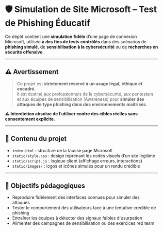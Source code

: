 # 🛡️ Simulation de Site Microsoft – Test de Phishing Éducatif

Ce dépôt contient une **simulation fidèle** d’une page de connexion Microsoft, utilisée **à des fins de tests contrôlés** dans des scénarios de **phishing simulé**, de **sensibilisation à la cybersécurité** ou de **recherches en sécurité offensive**.

---

## ⚠️ Avertissement

> Ce projet est **strictement réservé à un usage légal, éthique et encadré**.  
> Il est destiné aux professionnels de la cybersécurité, aux pentesters et aux équipes de sensibilisation (Awareness) pour **simuler des attaques de type phishing dans des environnements maîtrisés**.

**⚠️ Interdiction absolue de l’utiliser contre des cibles réelles sans consentement explicite.**

---

## 🧰 Contenu du projet

- `index.html` : structure de la fausse page Microsoft
- `static/style.css` : design reprenant les codes visuels d’un site légitime
- `static/script.js` : logique client (affichage erreurs, interactions)
- `static/images/` : logos et icônes simulés pour un rendu crédible

---

## 🎯 Objectifs pédagogiques

- Reproduire fidèlement des interfaces connues pour simuler des attaques
- Tester le comportement des utilisateurs face à une tentative crédible de phishing
- Entraîner les équipes à détecter des signaux faibles d'usurpation
- Alimenter des campagnes de sensibilisation ou des exercices red team

